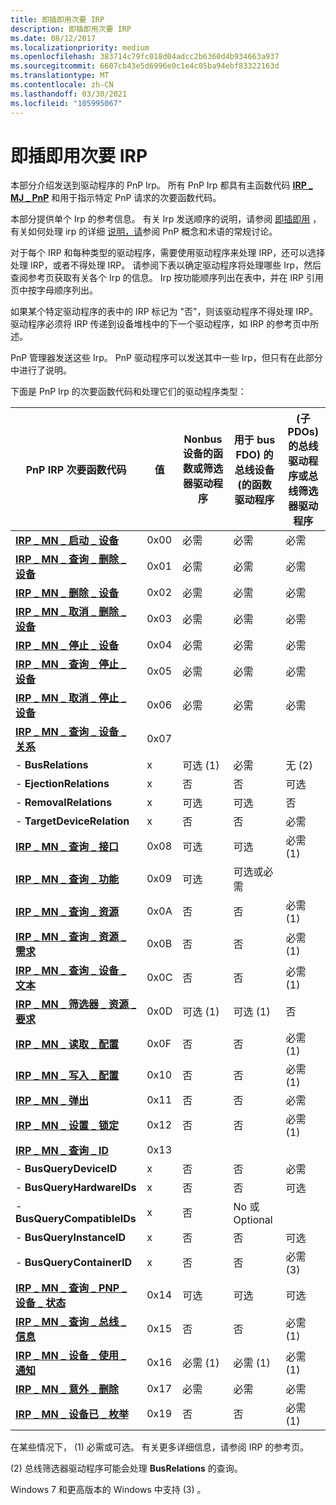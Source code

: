 ```yaml
---
title: 即插即用次要 IRP
description: 即插即用次要 IRP
ms.date: 08/12/2017
ms.localizationpriority: medium
ms.openlocfilehash: 383714c79fc018d04adcc2b6360d4b934663a937
ms.sourcegitcommit: 6607cb43e5d6996e0c1e4c05ba94ebf83322163d
ms.translationtype: MT
ms.contentlocale: zh-CN
ms.lasthandoff: 03/30/2021
ms.locfileid: "105995067"
---
```

# <a name="plug-and-play-minor-irps"></a>即插即用次要 IRP





本部分介绍发送到驱动程序的 PnP Irp。 所有 PnP Irp 都具有主函数代码 [**IRP \_ MJ \_ PnP**](irp-mj-pnp.md) 和用于指示特定 PnP 请求的次要函数代码。

本部分提供单个 Irp 的参考信息。 有关 Irp 发送顺序的说明，请参阅 [即插即用](./introduction-to-plug-and-play.md) ，有关如何处理 irp 的详细 [说明，请](./dispatchpnp-routines.md)参阅 PnP 概念和术语的常规讨论。

对于每个 IRP 和每种类型的驱动程序，需要使用驱动程序来处理 IRP，还可以选择处理 IRP，或者不得处理 IRP。 请参阅下表以确定驱动程序将处理哪些 Irp，然后查阅参考页获取有关各个 Irp 的信息。 Irp 按功能顺序列出在表中，并在 IRP 引用页中按字母顺序列出。

如果某个特定驱动程序的表中的 IRP 标记为 "否"，则该驱动程序不得处理 IRP。 驱动程序必须将 IRP 传递到设备堆栈中的下一个驱动程序，如 IRP 的参考页中所述。

PnP 管理器发送这些 Irp。 PnP 驱动程序可以发送其中一些 Irp，但只有在此部分中进行了说明。

下面是 PnP Irp 的次要函数代码和处理它们的驱动程序类型：


|                              PnP IRP 次要函数代码                              | 值 | Nonbus 设备的函数或筛选器驱动程序 | 用于 bus FDO) 的总线设备 (的函数驱动程序 |  (子 PDOs) 的总线驱动程序或总线筛选器驱动程序 |
|---------------------------------------------------------------------------------------|---------------------------------------------|----------------------------------------------|--------------------------------------------------|---|
|                 [**IRP \_ MN \_ 启动 \_ 设备**](irp-mn-start-device.md)                  |0x00|                  必需                   |                   必需                   |                     必需                     |
|          [**IRP \_ MN \_ 查询 \_ 删除 \_ 设备**](irp-mn-query-remove-device.md)          |0x01|                  必需                   |                   必需                   |                     必需                     |
|                [**IRP \_ MN \_ 删除 \_ 设备**](irp-mn-remove-device.md)                 |0x02|                  必需                   |                   必需                   |                     必需                     |
|         [**IRP \_ MN \_ 取消 \_ 删除 \_ 设备**](irp-mn-cancel-remove-device.md)         |0x03|                  必需                   |                   必需                   |                     必需                     |
|                  [**IRP \_ MN \_ 停止 \_ 设备**](irp-mn-stop-device.md)                   |0x04|                  必需                   |                   必需                   |                     必需                     |
|            [**IRP \_ MN \_ 查询 \_ 停止 \_ 设备**](irp-mn-query-stop-device.md)            |0x05|                  必需                   |                   必需                   |                     必需                     |
|           [**IRP \_ MN \_ 取消 \_ 停止 \_ 设备**](irp-mn-cancel-stop-device.md)           |0x06|                  必需                   |                   必需                   |                     必需                     |
|       [**IRP \_ MN \_ 查询 \_ 设备 \_ 关系**](irp-mn-query-device-relations.md)       |0x07|                                             |                                              |                                                  |
|                                 -   **BusRelations**                                  |x|                可选 (1)                  |                   必需                   |                      无 (2)                       |
|                               -   **EjectionRelations**                               |x|                     否                      |                      否                      |                     可选                     |
|                               -   **RemovalRelations**                                |x|                  可选                   |                   可选                   |                        否                        |
|                             -   **TargetDeviceRelation**                              |x|                     否                      |                      否                      |                     必需                     |
|              [**IRP \_ MN \_ 查询 \_ 接口**](irp-mn-query-interface.md)               |0x08|                  可选                   |                   可选                   |                   必需 (1)                    |
|           [**IRP \_ MN \_ 查询 \_ 功能**](irp-mn-query-capabilities.md)            |0x09|                  可选                   |              可选或必需               |                                                  |
|              [**IRP \_ MN \_ 查询 \_ 资源**](irp-mn-query-resources.md)               |0x0A|                     否                      |                      否                      |                   必需 (1)                    |
|  [**IRP \_ MN \_ 查询 \_ 资源 \_ 需求**](irp-mn-query-resource-requirements.md)  |0x0B|                     否                      |                      否                      |                   必需 (1)                    |
|            [**IRP \_ MN \_ 查询 \_ 设备 \_ 文本**](irp-mn-query-device-text.md)            |0x0C|                     否                      |                      否                      |                   必需 (1)                    |
| [**IRP \_ MN \_ 筛选器 \_ 资源 \_ 要求**](irp-mn-filter-resource-requirements.md) |0x0D|                可选 (1)                  |                 可选 (1)                  |                        否                        |
|                  [**IRP \_ MN \_ 读取 \_ 配置**](irp-mn-read-config.md)                   |0x0F|                     否                      |                      否                      |                   必需 (1)                    |
|                 [**IRP \_ MN \_ 写入 \_ 配置**](irp-mn-write-config.md)                  |0x10|                     否                      |                      否                      |                   必需 (1)                    |
|                 [**IRP \_ MN \_ 弹出**](irp-mn-eject.md)                  |0x11|                     否                      |                      否                      |                   必需                   |
|                     [**IRP \_ MN \_ 设置 \_ 锁定**](irp-mn-set-lock.md)                      |0x12|                     否                      |                      否                      |                   必需 (1)                    |
|                     [**IRP \_ MN \_ 查询 \_ ID**](irp-mn-query-id.md)                      |0x13|                                             |                                              |                                                  |
|                               -   **BusQueryDeviceID**                                |x|                     否                      |                      否                      |                     必需                     |
|                              -   **BusQueryHardwareIDs**                              |x|                     否                      |                      否                      |                     可选                     |
|                             -   **BusQueryCompatibleIDs**                             |x|                     否                      |                  No 或 Optional                  |                                                  |
|                              -   **BusQueryInstanceID**                               |x|                     否                      |                      否                      |                     可选                     |
|                              -   **BusQueryContainerID**                              |x|                     否                      |                      否                      |                   必需 (3)                    |
|      [**IRP \_ MN \_ 查询 \_ PNP \_ 设备 \_ 状态**](irp-mn-query-pnp-device-state.md)       |0x14|                  可选                   |                   可选                   |                     可选                     |
|        [**IRP \_ MN \_ 查询 \_ 总线 \_ 信息**](irp-mn-query-bus-information.md)        |0x15|                     否                      |                      否                      |                   必需 (1)                    |
|    [**IRP \_ MN \_ 设备 \_ 使用 \_ 通知**](irp-mn-device-usage-notification.md)    |0x16|                必需 (1)                  |                 必需 (1)                  |                   必需 (1)                    |
|             [**IRP \_ MN \_ 意外 \_ 删除**](irp-mn-surprise-removal.md)              |0x17|                  必需                   |                   必需                   |                     必需                     |
|            [**IRP \_ MN \_ 设备已 \_ 枚举**](irp-mn-device-enumerated.md)             |0x19|                     否                      |                      否                      |                   必需 (1)                    |

在某些情况下， (1) 必需或可选。 有关更多详细信息，请参阅 IRP 的参考页。

 (2) 总线筛选器驱动程序可能会处理 **BusRelations** 的查询。

Windows 7 和更高版本的 Windows 中支持 (3) 。
